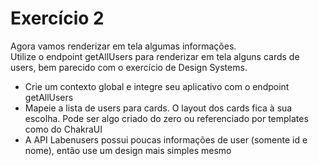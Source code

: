 # Exercício 2

Agora vamos renderizar em tela algumas informações.<br>
Utilize o endpoint getAllUsers para renderizar em tela alguns cards de users, bem parecido com o exercício de Design Systems.<br>
- Crie um contexto global e integre seu aplicativo com o endpoint getAllUsers
- Mapeie a lista de users para cards. O layout dos cards fica à sua escolha. Pode ser algo criado do zero ou referenciado por templates como do ChakraUI
- A API Labenusers possui poucas informações de user (somente id e nome), então use um design mais simples mesmo

